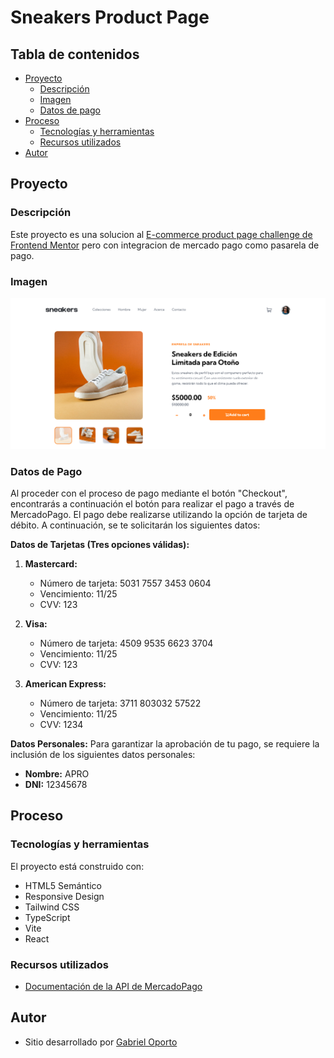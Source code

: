 # Sneakers Product Page

## Tabla de contenidos

- [Proyecto](#proyecto)
  - [Descripción](#descripción)
  - [Imagen](#imagen)
  - [Datos de pago](#datos-de-pago)
- [Proceso](#proceso)
  - [Tecnologías y herramientas](#tecnologías-y-herramientas)
  - [Recursos utilizados](#recursos-utilizados)
- [Autor](#autor)

## Proyecto

### Descripción

Este proyecto es una solucion al [E-commerce product page challenge de Frontend Mentor](https://www.frontendmentor.io/challenges/ecommerce-product-page-UPsZ9MJp6) pero con integracion de mercado pago como pasarela de pago.

### Imagen

![Captura de pantalla del Proyecto](/src/assets/Screenshot-Sneakers.png)

### Datos de Pago

Al proceder con el proceso de pago mediante el botón "Checkout", encontrarás a continuación el botón para realizar el pago a través de MercadoPago. El pago debe realizarse utilizando la opción de tarjeta de débito. A continuación, se te solicitarán los siguientes datos:

**Datos de Tarjetas (Tres opciones válidas):**

1. **Mastercard:**

   - Número de tarjeta: 5031 7557 3453 0604
   - Vencimiento: 11/25
   - CVV: 123

2. **Visa:**

   - Número de tarjeta: 4509 9535 6623 3704
   - Vencimiento: 11/25
   - CVV: 123

3. **American Express:**
   - Número de tarjeta: 3711 803032 57522
   - Vencimiento: 11/25
   - CVV: 1234

**Datos Personales:**
Para garantizar la aprobación de tu pago, se requiere la inclusión de los siguientes datos personales:

- **Nombre:** APRO
- **DNI:** 12345678

## Proceso

### Tecnologías y herramientas

El proyecto está construido con:

- HTML5 Semántico
- Responsive Design
- Tailwind CSS
- TypeScript
- Vite
- React

### Recursos utilizados

- [Documentación de la API de MercadoPago](https://www.mercadopago.com.ar/developers/es)

## Autor

- Sitio desarrollado por [Gabriel Oporto](https://github.com/gabrieloporto)
